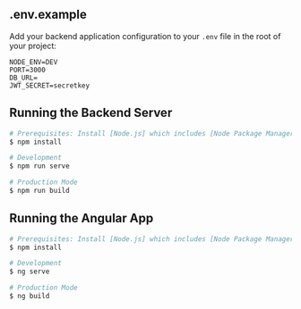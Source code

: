 <p align="center">

## .env.example

Add your backend application configuration to your `.env` file in the root of your project:

```shell
NODE_ENV=DEV
PORT=3000
DB_URL=
JWT_SECRET=secretkey
```
## Running the  Backend Server

```bash
# Prerequisites: Install [Node.js] which includes [Node Package Manager][npm]
$ npm install
```

```bash
# Development
$ npm run serve
```

```bash
# Production Mode
$ npm run build
```

## Running the  Angular App

```bash
# Prerequisites: Install [Node.js] which includes [Node Package Manager][npm]
$ npm install
```

```bash
# Development
$ ng serve
```

```bash
# Production Mode
$ ng build
```
